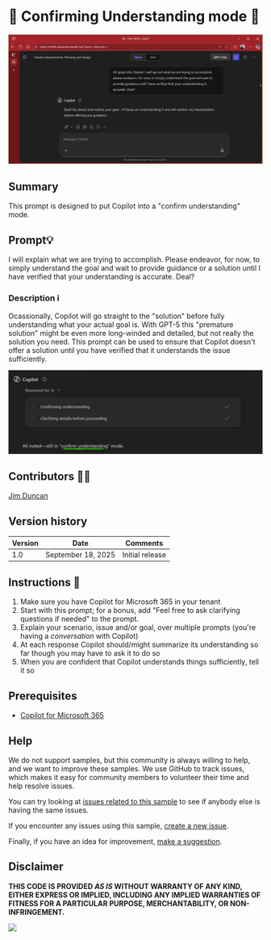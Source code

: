 # 🤖 Confirming Understanding mode 📃

![Put Copilot in Confirm Understanding mode](./assets/undterstanding-before-solving.png)

## Summary
This prompt is designed to put Copilot into a "confirm understanding" mode.
## Prompt💡

I will explain what we are trying to accomplish. Please endeavor, for now, to simply understand the goal and wait to provide guidance or a solution until I have verified that your understanding is accurate. Deal?

### Description ℹ️
Ocassionally, Copilot will go straight to the "solution" before fully understanding what your actual goal is. With GPT-5 this "premature solution" might be even more long-winded and detailed, but not really the solution you need.
This prompt can be used to ensure that Copilot doesn't offer a solution until you have verified that it understands the issue sufficiently.

![Copilot in Confirm Understainding mode](./assets/confirm-understanding-mode-active.png)

## Contributors 👨‍💻

[Jim Duncan](https://github.com/sparkitect)

## Version history

Version|Date|Comments
-------|----|--------
1.0|September 18, 2025|Initial release

## Instructions 📝

1. Make sure you have Copilot for Microsoft 365 in your tenant
2. Start with this prompt; for a bonus, add "Feel free to ask clarifying questions if needed" to the prompt.
3. Explain your scenario, issue and/or goal, over multiple prompts (you're having a *conversation* with Copilot)
4. At each response Copilot should/might summarize its understanding so far though you may have to ask it to do so
6. When you are confident that Copilot understands things sufficiently, tell it so

## Prerequisites

* [Copilot for Microsoft 365](https://developer.microsoft.com/microsoft-365/dev-program)

## Help

We do not support samples, but this community is always willing to help, and we want to improve these samples. We use GitHub to track issues, which makes it easy for  community members to volunteer their time and help resolve issues.

You can try looking at [issues related to this sample](https://github.com/pnp/copilot-prompts/issues?q=is%3Aissue%20m365-understanding-mode) to see if anybody else is having the same issues.

If you encounter any issues using this sample, [create a new issue](https://github.com/pnp/copilot-prompts/issues/new).

Finally, if you have an idea for improvement, [make a suggestion](https://github.com/pnp/copilot-prompts/issues/new).

## Disclaimer

**THIS CODE IS PROVIDED *AS IS* WITHOUT WARRANTY OF ANY KIND, EITHER EXPRESS OR IMPLIED, INCLUDING ANY IMPLIED WARRANTIES OF FITNESS FOR A PARTICULAR PURPOSE, MERCHANTABILITY, OR NON-INFRINGEMENT.**

![](https://m365-visitor-stats.azurewebsites.net/SamplesGallery/copilotprompts-m365-understanding-mode)
